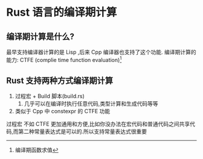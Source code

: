 # Rust 语言的编译期计算

## 编译期计算是什么?
最早支持编译器计算的是 Lisp ,后来 Cpp 编译器也支持了这个功能.
编译期计算的能力: CTFE (complie time function evaluation)[^1]

## Rust 支持两种方式编译期计算
1. 过程宏 + Build 脚本(build.rs)
	1. 几乎可以在编译时执行任意代码,类型计算和生成代码等等
2. 类似于 Cpp 中 constexpr 的 CTFE 功能

过程宏 不如 CTFE 更加通用和方便,比如你没办法在宏代码和普通代码之间共享代码,而第二种常量表达式是可以的.所以支持常量表达式很重要

[^1]: 编译期函数求值